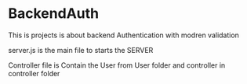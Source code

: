 # BackendAuth
This is projects is about backend Authentication with modren validation


server.js is the main file to starts the SERVER

Controller file is Contain the User from User folder and controller in controller folder 